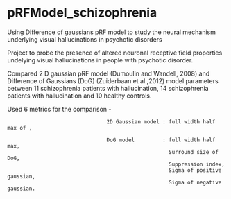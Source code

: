 # pRFModel_schizophrenia
Using Difference of gaussians pRF model to study the neural mechanism underlying visual hallucinations in psychotic disorders

Project to probe the presence of altered neuronal receptive field properties undelying visual hallucinations in people with 
psychotic disorder.

Compared 2 D gaussian pRF model (Dumoulin and Wandell, 2008) and Difference of Gaussians (DoG) (Zuiderbaan et al.,2012) model 
parameters between 11 schizophrenia patients with hallucination, 14 schizophrenia patients with hallucination and 10 healthy controls. 

Used 6 metrics for the comparison - 
                                    
                                    2D Gaussian model : full width half max of ,                                     
                                    
                                    DoG model         : full width half max,
                                                        Surround size of DoG,
                                                        Suppression index,
                                                        Sigma of positive gaussian,
                                                        Sigma of negative gaussian.
